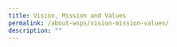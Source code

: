 ```yaml
---
title: Vision, Mission and Values
permalink: /about-wsps/vision-mission-values/
description: ""
---
```

